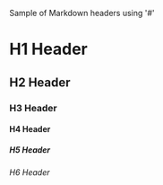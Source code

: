 Sample of Markdown headers using '#'
# H1 Header
## H2 Header
### H3 Header
#### H4 Header
##### H5 Header
###### H6 Header
